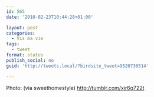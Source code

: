 ```yaml
---
id: 565
date: '2010-02-23T10:44:28+01:00'

layout: post
categories:
  - Vis ma vie
tags:
  - tweet
format: status
publish_social: no
guid: 'http://tweets.local/?birdsite_tweet=9520730514'

---
```


Photo: (via sweethomestyle) http://tumblr.com/xjr6q722t